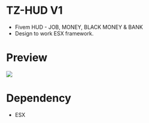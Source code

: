 # TZ-HUD V1
- Fivem HUD - JOB, MONEY, BLACK MONEY & BANK
- Design to work ESX framework.

# Preview
<img src=https://media.discordapp.net/attachments/769477867469537330/962629209182859275/unknown.png>

# Dependency
- ESX
